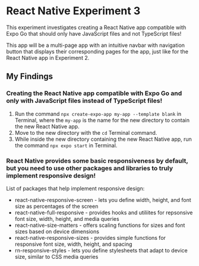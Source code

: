 # React Native Experiment 3
This experiment investigates creating a React Native app compatible with Expo Go that should only have JavaScript files and not TypeScript files!

This app will be a multi-page app with an intuitive navbar with navigation button that displays their corresponding pages for the app, just like for the React Native app in Experiment 2.

## My Findings

### Creating the React Native app compatible with Expo Go and only with JavaScript files instead of TypeScript files!
1) Run the command ```npx create-expo-app my-app --template blank``` in Terminal, where the ```my-app``` is the name for the new directory to contain the new React Native app.
2) Move to the new directory with the ```cd``` Terminal command. 
3) While inside the new directory containing the new React Native app, run the command ```npx expo start``` in Terminal.

### React Native provides some basic responsiveness by default, but you need to use other packages and libraries to truly implement responsive design!
List of packages that help implement responsive design: 
* react-native-responsive-screen - lets you define width, height, and font size as percentages of the screen
* react-native-full-responsive - provides hooks and utiliites for repsonsive font size, width, height, and media queries
* react-native-size-matters - offers scaling functions for sizes and font sizes based on device dimensions 
* react-native-responsive-sizes - provides simple functions for responsive font size, width, height, and spacing
* rn-responsive-styles - lets you define stylesheets that adapt to device size, similar to CSS media queries